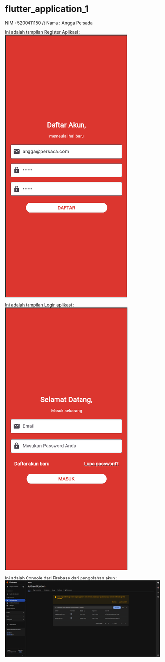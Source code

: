 # flutter_application_1

NIM : 5200411150 /t
Nama : Angga Persada


Ini adalah tampilan Register Aplikasi :
![Deskripsi Gambar](https://github.com/anggaprsada/5200411150_Flutter/blob/master/register.png)

Ini adalah tampilan Login aplikasi :
![Deskripsi Gambar](https://github.com/anggaprsada/5200411150_Flutter/blob/master/login.png)

Ini adalah Console dari Firebase dari pengolahan akun :
![Deskripsi Gambar](https://github.com/anggaprsada/5200411150_Flutter/blob/master/firebaseconsole.png)

